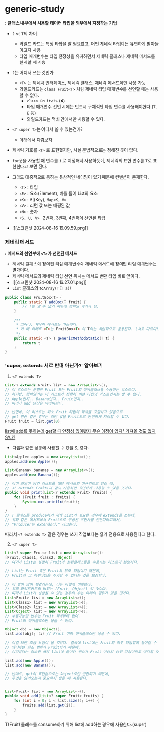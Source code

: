 # generic-study
: **클래스 내부에서 사용할 데이터 타입을 외부에서 지정하는 기법**

- `?` vs `T`의 차이
    - 와일드 카드는 특정 타입을 알 필요없고, 어떤 제네릭 타입이든 유연하게 받아들이고자 사용
    - 타입 매개변수는 타입 안정성을 유지하면서 제네릭 클래스나 제네릭 메서드를 설계할 때 사용
- `?`는 어디서 쓰는 것인가
    - `<T>` 는 제네릭 인터페이스, 제네릭 클래스, 제네릭 메서드에만 사용 가능
    - 와일드카드는 `class Fruit<T>` 처럼 제네릭 타입 매개변수를 선언할 때는 사용할 수 없다.
        - `class Fruit<?>` (❌)
        - 타입 매개변수 선언 시에는 반드시 구체적인 타입 변수를 사용해야한다.(`T`, `E` 등)
        - 와일드카드는 꺽쇠 안에서만 사용할 수 있다.
- `<? super T>`는 어디서 쓸 수 있는건가?
    - 아래에서 다뤄보자

- 제네릭 기호를 `<T>` 로 표현했지만, 사실 문법적으로는 정해진 것이 없다.
- `for`문을 사용할 때 변수를 `i` 로 지정해서 사용하듯이, 제네릭의 표현 변수를 `T`로 표현한다고 보면 된다.
- 그래도 대중적으로 통하는 통상적인 네이밍이 있기 때문에 컨벤션이 존재한다.
    - `<T>` : 타입
    - `<E>` : 요소(Element), 예를 들어 List의 요소
    - `<K>` : 키(Key), `Map<K, V>`
    - `<V>` : 리턴 값 또는 매핑된 값
    - `<N>` : 숫자
    - `<S, U, V>` : 2번째, 3번째, 4번째에 선언된 타입
- ![[스크린샷 2024-08-16 16.09.59.png]]

### 제네릭 메서드
**: 메서드의 선언부에 `<T>`가 선언된 메서드**

- 제네릭 클래스에 정의된 타입 매개변수와 제네릭 메서드에 정의된 타입 매개변수는 별개이다.
- 제네릭 메서드의 제네릭 타입 선언 위치는 메서드 반환 타입 바로 앞이다.
- ![[스크린샷 2024-08-16 16.27.01.png]]
-  `List` 클래스의 `toArray(T[] a)`\

```java
public class FruitBox<T> {
	public static T addBox(T fruit) {
		// T를 알 수 없기 때문에 컴파일 에러가 남.
	}
	
	/**  
	 * 그러나, 제네릭 메서드는 가능하다.  
	 * 이 때 아래의 <T>는 FruitBox<T> 의 T와는 독립적으로 운용된다. (서로 다르다!)  
	 */
	public static <T> T genericMethodStatic(T t) {  
		return t;  
	}
}
```


### 'super, extends 서로 반대 아닌가?' 알아보기
1. `<? extends T>`
```java
List<? extends Fruit> list = new ArrayList<>();
// 이 리스트는 분명히 Fruit 또는 Fruit의 하위클래스를 수용하는 리스트다.
// 하지만, 컴파일러는 이 리스트가 정확히 어떤 타입의 리스트인지는 알 수 없다.
// Apple인지.. Banana인지.. Fruit인지..
// 따라서 add 연산은 막아버린다.

// 반면에, 이 리스트는 최소 Fruit 타입의 객체를 포함하고 있음으로,
// get 연산 같은 경우는 리턴 값을 Fruit으로 안전하게 처리할 수 있다.
Fruit fruit = list.get(0);
```
<u>list에 add를 못하는데 get할 때 안정성 있어봤자 무슨 이점이 있지? 가져올 것도 없지 않나?</u>



- 다음과 같은 상황에 사용할 수 있을 것 같다.

```java
List<Apple> apples = new ArrayList<>();
apples.add(new Apple());

List<Banana> bananas = new ArrayList<>();
apples.add(new Banana());

// 이미 과일이 담긴 리스트를 해당 메서드의 아규먼트로 넘길 때,
// <? extends Fruit>과 같이 사용하면 유연하게 사용할 수 있을 것이다.
public void print(List<? extends Fruit> fruits) {
	for (Fruit fruit : fruits) {
		System.out.println(fruit);
	}
}
// T 클래스를 produce하기 위해 List가 필요한 경우에 extends를 쓰는데,
// 위와 같은 메서드에서 Fruit으로 구성된 무언가를 만든다라고해서,
// "Producer는 extends다." 라고한다.
```
따라서 `<? extends T>` 같은 경우는 쓰기 작업보다는 읽기 전용으로 사용된다고 한다.

2. `<? super T>`
```java
List<? super Fruit> list = new ArrayList<>();
[Fruit, Class1, Class2, Object]
// 여기서 List는 분명히 Fruit의 상위클래스들을 수용하는 리스트가 분명하다.

// list는 Fruit 혹은 Fruit의 부모 타입이기 때문에, 
// Fruit과 그 하위타입을 추가할 수 있다는 것을 보장한다.

// 이 말이 많이 헷갈리는데, 나는 이렇게 이해했다.
// 위의 와일드카드의 범위는 [Fruit, Object] 일 것이다.
// 띠라서 List가 생성될 수 있는 경우의 수는 아래의 경우가 있을 것이다.
List<Fruit> list = new ArrayList<>();
List<Class1> list = new ArrayList<>();
List<Class2> list = new ArrayList<>();
List<Object> list = new ArrayList<>();
// 수용가능한 변수는 Fruit 객체밖에 없어.
// Fruit의 하위클래스만 넣을 수 있따.

Object obj = new Object();
list.add(obj); (x) // Fruit 이하 하위클래스만 넣을 수 있따.

// 이걸 보면 조금 느낌이 올 것이다. 결국에 list에는 Fruit의 하위 타입밖에 들어갈 수 없다.
// 왜냐하면 최소 범위가 Fruit이기 때문에, 
// 컴파일러는 최소한 해당 list에 들어간 원소가 Fruit 이상의 상위 타입이락고 생각할 것이기 때문이다.

list.add(new Apple());
list.add(new Banana());

// 반대로, get의 리턴값으로는 Object로만 반환되기 때문에,
// 무엇을 읽어오는지 중요하지 않을 때 사용된다.


List<Fruit> list = new ArrayList<>();
public void add(List<? super Fruit> fruits) {
	for (int i = 0; i < list.size(); i++) {
		fruits.add(list.get(i));
	}
}
```

T(Fruit) 클래스를 consume하기 위해 list에 add하는 경우에 사용한다.(super)
